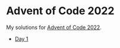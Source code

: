 # Advent of Code 2022
My solutions for [Advent of Code 2022](https://adventofcode.com/2022).

* [Day 1](day01.rb)
